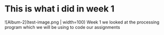 # This is what i did in week 1

![Album-2](test-image.png | width=100)
Week 1 we looked at the processing program which we will be using to code our assignments
